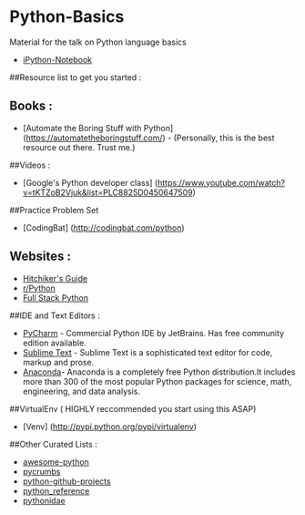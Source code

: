 # Python-Basics
Material for the talk on Python language basics
* [iPython-Notebook](http://nbviewer.ipython.org/github/ACM-SNU/Python-Basics/blob/master/Part%20I.ipynb)

##Resource list to get you started :  

## Books :
* [Automate the Boring Stuff with Python] (https://automatetheboringstuff.com/) - (Personally, this is the best resource out there. Trust me.)

##Videos :
* [Google's Python developer class] (https://www.youtube.com/watch?v=tKTZoB2Vjuk&list=PLC8825D0450647509)

##Practice Problem Set
* [CodingBat] (http://codingbat.com/python)
## Websites : 
* [Hitchiker's Guide ](http://docs.python-guide.org/en/latest/)
* [r/Python](https://www.reddit.com/r/python)
* [Full Stack Python](http://www.fullstackpython.com/)

##IDE and Text Editors : 
* [PyCharm](https://www.jetbrains.com/pycharm/) - Commercial Python IDE by JetBrains. Has free community edition available.
* [Sublime Text](http://www.sublimetext.com/) - Sublime Text is a sophisticated text editor for code, markup and prose.
* [Anaconda](https://www.continuum.io/downloads)-  Anaconda is a completely free Python distribution.It includes more than 300 of the most popular Python packages for science, math, engineering, and data analysis. 

##VirtualEnv ( HIGHLY reccommended you start using this ASAP) 
* [Venv] (http://pypi.python.org/pypi/virtualenv)

##Other Curated Lists  : 
* [awesome-python](https://raw.githubusercontent.com/vinta/awesome-python/)
* [pycrumbs](https://github.com/kirang89/pycrumbs/blob/master/pycrumbs.md)
* [python-github-projects](https://github.com/checkcheckzz/python-github-projects)
* [python_reference](https://github.com/rasbt/python_reference)
* [pythonidae](https://github.com/svaksha/pythonidae)
    
